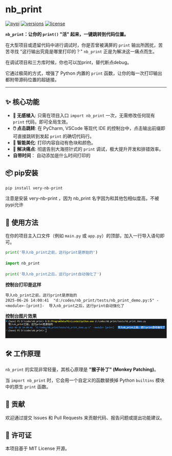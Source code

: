 # nb_print

[![pypi](https://img.shields.io/pypi/v/nb-print.svg)](https://pypi.org/project/nb-print)
[![versions](https://img.shields.io/pypi/pyversions/nb-print.svg)](https://pypi.org/project/very-nb-print)
[![license](https://img.shields.io/pypi/l/nb-print.svg)](https://pypi.org/project/very-nb-print)

**`nb_print`：让你的 `print()` "活" 起来，一键跳转到代码位置。**

在大型项目或遗留代码中进行调试时，你是否曾被满屏的 `print` 输出所困扰，苦苦寻找 "这行输出究竟是哪里打印的？" `nb_print` 正是为解决这一痛点而生。

在调试项目和三方库时候，你也可以加print，替代断点debug。

它通过极简的方式，增强了 Python 内置的 `print` 函数，让你的每一次打印输出都附带源码位置的超链接。

---

## ✨ 核心功能

- **🚀 无感植入**: 只需在项目入口 `import nb_print` 一次，无需修改任何现有 `print` 代码，即可全局生效。
- **🖱️ 点击跳转**: 在 PyCharm, VSCode 等现代 IDE 的控制台中，点击输出前缀即可直接跳转到发起 `print` 的确切代码行。
- **🎨 智能美化**: 打印内容自动有色块和颜色。
- **🎯 解决痛点**: 彻底告别大海捞针式的 `print` 调试，极大提升开发和排错效率。
- **自带时间**： 自动添加是什么时间打印的

## 📦 pip安装

```bash
pip install very-nb-print
```

注意是安装 very-nb-print ，因为 nb_print 名字因为和其他包相似度高，不被pypi允许

## 🚀 使用方法

在你的项目主入口文件（例如 `main.py` 或 `app.py`）的顶部，加入一行导入语句即可。

```python
print('导入nb_print之前，这行print是原始的')

import nb_print

print('导入nb_print之后，这行print自动强化了')
```

**控制台打印是这样**
```shell
导入nb_print之前，这行print是原始的
2025-06-26 14:00:41  "d:/codes/nb_print/tests/nb_print_demo.py:5" -<module>-[print]-  导入nb_print之后，这行print自动强化了
```

**控制台图片效果**
![alt text](image.png)

## 🛠️ 工作原理

`nb_print` 的实现非常轻量，其核心原理是 **"猴子补丁" (Monkey Patching)**。

当 `import nb_print` 时，它会用一个自定义的函数替换掉 Python `builtins` 模块中的原生 `print` 函数。


## 🤝 贡献

欢迎通过提交 Issues 和 Pull Requests 来贡献代码、报告问题或提出功能建议。

## 📄 许可证

本项目基于 MIT License 开源。